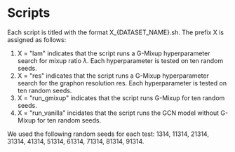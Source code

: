 # Scripts

Each script is titled with the format X_{DATASET_NAME}.sh. The prefix X is assigned as follows:

1) X = "lam" indicates that the script runs a G-Mixup hyperparameter search for mixup ratio $\lambda$. Each hyperparameter is tested on ten random seeds.
2) X = "res" indicates that the script runs a G-Mixup hyperparameter search for the graphon resolution res. Each hyperparameter is tested on ten random seeds.
3) X = "run_gmixup" indicates that the script runs G-Mixup for ten random seeds.
4) X = "run_vanilla" incidates that the script runs the GCN model without G-Mixup for ten random seeds.

We used the following random seeds for each test: 1314, 11314, 21314, 31314, 41314, 51314, 61314, 71314, 81314, 91314.

